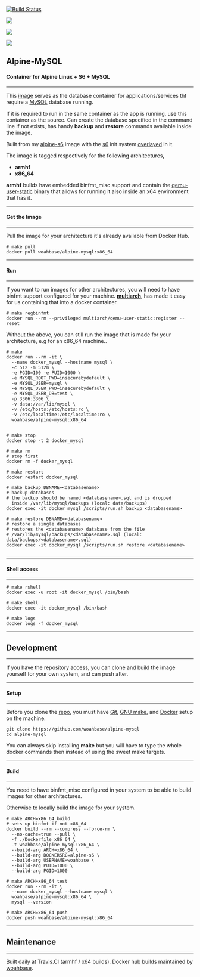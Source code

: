 [![Build Status](https://travis-ci.org/woahbase/alpine-mysql.svg?branch=master)](https://travis-ci.org/woahbase/alpine-mysql)

[![](https://images.microbadger.com/badges/image/woahbase/alpine-mysql.svg)](https://microbadger.com/images/woahbase/alpine-mysql)

[![](https://images.microbadger.com/badges/commit/woahbase/alpine-mysql.svg)](https://microbadger.com/images/woahsbase/alpine-mysql)

[![](https://images.microbadger.com/badges/version/woahbase/alpine-mysql.svg)](https://microbadger.com/images/woahbase/alpine-mysql)

## Alpine-MySQL
#### Container for Alpine Linux + S6 + MySQL

---

This [image][8] serves as the database container for
applications/services tht require a [MySQL][12] database running.

If it is required to run in the same container as the app is
running, use this container as the source. Can create the database
specified in the command line if not exists, has handy **backup** and
**restore** commands available inside the image.

Built from my [alpine-s6][9] image with the [s6][10] init system
[overlayed][11] in it.

The image is tagged respectively for the following architectures,
* **armhf**
* **x86_64**

**armhf** builds have embedded binfmt_misc support and contain the
[qemu-user-static][5] binary that allows for running it also inside
an x64 environment that has it.

---
#### Get the Image
---

Pull the image for your architecture it's already available from
Docker Hub.

```
# make pull
docker pull woahbase/alpine-mysql:x86_64

```

---
#### Run
---

If you want to run images for other architectures, you will need
to have binfmt support configured for your machine. [**multiarch**][4],
has made it easy for us containing that into a docker container.

```
# make regbinfmt
docker run --rm --privileged multiarch/qemu-user-static:register --reset

```
Without the above, you can still run the image that is made for your
architecture, e.g for an x86_64 machine..

```
# make
docker run --rm -it \
  --name docker_mysql --hostname mysql \
  -c 512 -m 512m \
  -e PGID=100 -e PUID=1000 \
  -e MYSQL_ROOT_PWD=insecurebydefault \
  -e MYSQL_USER=mysql \
  -e MYSQL_USER_PWD=insecurebydefault \
  -e MYSQL_USER_DB=test \
  -p 3306:3306 \
  -v data:/var/lib/mysql \
  -v /etc/hosts:/etc/hosts:ro \
  -v /etc/localtime:/etc/localtime:ro \
  woahbase/alpine-mysql:x86_64


# make stop
docker stop -t 2 docker_mysql

# make rm
# stop first
docker rm -f docker_mysql

# make restart
docker restart docker_mysql

# make backup DBNAME=<databasename>
# backup databases
# the backup should be named <databasename>.sql and is dropped
  inside /var/lib/mysql/backups (local: data/backups)
docker exec -it docker_mysql /scripts/run.sh backup <databasename>

# make restore DBNAME=<databasename>
# restore a single databases
# restores the <databasename> database from the file
# /var/lib/mysql/backups/<databasename>.sql (local: data/backups/<databasename>.sql)
docker exec -it docker_mysql /scripts/run.sh restore <databasename>


```

---
#### Shell access
---

```
# make rshell
docker exec -u root -it docker_mysql /bin/bash

# make shell
docker exec -it docker_mysql /bin/bash

# make logs
docker logs -f docker_mysql

```

---
## Development
---

If you have the repository access, you can clone and
build the image yourself for your own system, and can push after.

---
#### Setup
---

Before you clone the [repo][7], you must have [Git][1], [GNU make][2],
and [Docker][3] setup on the machine.

```
git clone https://github.com/woahbase/alpine-mysql
cd alpine-mysql

```
You can always skip installing **make** but you will have to
type the whole docker commands then instead of using the sweet
make targets.

---
#### Build
---

You need to have binfmt_misc configured in your system to be able
to build images for other architectures.

Otherwise to locally build the image for your system.

```
# make ARCH=x86_64 build
# sets up binfmt if not x86_64
docker build --rm --compress --force-rm \
  --no-cache=true --pull \
  -f ./Dockerfile_x86_64 \
  -t woahbase/alpine-mysql:x86_64 \
  --build-arg ARCH=x86_64 \
  --build-arg DOCKERSRC=alpine-s6 \
  --build-arg USERNAME=woahbase \
  --build-arg PUID=1000 \
  --build-arg PGID=1000

# make ARCH=x86_64 test
docker run --rm -it \
  --name docker_mysql --hostname mysql \
  woahbase/alpine-mysql:x86_64 \
  mysql --version

# make ARCH=x86_64 push
docker push woahbase/alpine-mysql:x86_64

```

---
## Maintenance
---

Built daily at Travis.CI (armhf / x64 builds). Docker hub builds maintained by [woahbase][6].

[1]: https://git-scm.com
[2]: https://www.gnu.org/software/make/
[3]: https://www.docker.com
[4]: https://hub.docker.com/r/multiarch/qemu-user-static/
[5]: https://github.com/multiarch/qemu-user-static/releases/
[6]: https://hub.docker.com/u/woahbase

[7]: https://github.com/woahbase/alpine-mysql
[8]: https://hub.docker.com/r/woahbase/alpine-mysql
[9]: https://hub.docker.com/r/woahbase/alpine-s6

[10]: https://skarnet.org/software/s6/
[11]: https://github.com/just-containers/s6-overlay
[12]: https://www.mysql.com/
